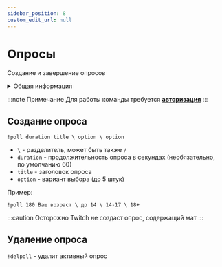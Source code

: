 ```yaml
---
sidebar_position: 8
custom_edit_url: null
---
```


# Опросы

Создание и завершение опросов

<details>
  <summary>Общая информация</summary>
  <ul>
    <li><b>Название:</b> poll</li>
    <li><b>Элиасы:</b> delpoll</li>
    <li><b>Кулдаун:</b> глобальный 3 секунды</li>
    <li><a href="https://github.com/Relanit/ModBoty/blob/master/ModBoty/cogs/polls.py"><b>Исходный код</b></a></li>
  </ul>
</details>

:::note Примечание
Для работы команды требуется **[авторизация](../auth.md)**
:::

## Создание опроса
`!poll duration title \ option \ option`
- `\` - разделитель, может быть также `/` 
- `duration` - продолжительность опроса в секундах (необязательно, по умолчанию 60)
- `title` - заголовок опроса
- `option` - вариант выбора (до 5 штук)

Пример:
```
!poll 180 Ваш возраст \ до 14 \ 14-17 \ 18+
```

:::caution Осторожно
Twitch не создаст опрос, содержащий мат
:::

## Удаление опроса
`!delpoll` - удалит активный опрос